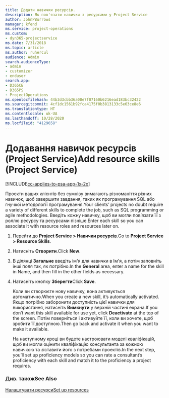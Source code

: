 ```yaml
---
title: Додати навички ресурсів.
description: Як пов'язати навички з ресурсами у Project Service
author: JohnPBurrows
manager: kfend
ms.service: project-operations
ms.custom:
- dyn365-projectservice
ms.date: 7/31/2018
ms.topic: article
ms.author: ruhercul
audience: Admin
search.audienceType:
- admin
- customizer
- enduser
search.app:
- D365CE
- D365PS
- ProjectOperations
ms.openlocfilehash: 44b3d3cbb36a00e7f07160b6216ead183bc32422
ms.sourcegitcommit: 4cf1dc1561b92fca4175f0b3813133c5e63ce8e6
ms.translationtype: HT
ms.contentlocale: uk-UA
ms.lasthandoff: 10/28/2020
ms.locfileid: "4129658"
---
```

# <a name="add-resource-skills-project-service"></a><span data-ttu-id="1ac75-103">Додавання навичок ресурсів (Project Service)</span><span class="sxs-lookup"><span data-stu-id="1ac75-103">Add resource skills (Project Service)</span></span>

[!INCLUDE[cc-applies-to-psa-app-1x-2x](../includes/cc-applies-to-psa-app-1x-2x.md)]

<span data-ttu-id="1ac75-104">Проекти ваших клієнтів без сумніву вимагають різноманіття різних навичок, щоб завершити завдання, таких як програмування SQL або гнучкої методології програмування.</span><span class="sxs-lookup"><span data-stu-id="1ac75-104">Your clients’ projects no doubt require a variety of different skills to complete the job, such as SQL programming or agile methodologies.</span></span> <span data-ttu-id="1ac75-105">Введіть кожну навичку, щоб ви могли пов’язати її з роллю ресурсу та ресурсами пізніше.</span><span class="sxs-lookup"><span data-stu-id="1ac75-105">Enter each skill so you can associate it with resource roles and resources later on.</span></span>  
  
1. <span data-ttu-id="1ac75-106">Перейти до **Project Service > Навички ресурсів**.</span><span class="sxs-lookup"><span data-stu-id="1ac75-106">Go to **Project Service > Resource Skills**.</span></span>  
  
2. <span data-ttu-id="1ac75-107">Натисніть **Створити**.</span><span class="sxs-lookup"><span data-stu-id="1ac75-107">Click **New**.</span></span>  
  
3. <span data-ttu-id="1ac75-108">В ділянці **Загальне** введіть ім'я для навички в Ім'я, а потім заповніть інші поля так, як потрібно.</span><span class="sxs-lookup"><span data-stu-id="1ac75-108">In the **General** area, enter a name for the skill in Name, and then fill in the other fields as necessary.</span></span>  
  
4. <span data-ttu-id="1ac75-109">Натисніть кнопку **Зберегти**</span><span class="sxs-lookup"><span data-stu-id="1ac75-109">Click **Save**.</span></span>  
  
   <span data-ttu-id="1ac75-110">Коли ви створюєте нову навичку, вона активується автоматично.</span><span class="sxs-lookup"><span data-stu-id="1ac75-110">When you create a new skill, it’s automatically activated.</span></span> <span data-ttu-id="1ac75-111">Якщо потрібно заборонити доступність цієї навички для використання, натисніть **Вимкнути** у верхній частині екрана.</span><span class="sxs-lookup"><span data-stu-id="1ac75-111">If you don’t want this skill available for use yet, click **Deactivate** at the top of the screen.</span></span> <span data-ttu-id="1ac75-112">Потім поверніться і активуйте її, коли ви хочете, щоб зробити її доступною.</span><span class="sxs-lookup"><span data-stu-id="1ac75-112">Then go back and activate it when you want to make it available.</span></span>  
  
   <span data-ttu-id="1ac75-113">На наступному кроці ви будете настроювати моделі кваліфікацій, щоб ви могли оцінити кваліфікацію консультанта за кожною навичкою та зіставити його з потребами проектів.</span><span class="sxs-lookup"><span data-stu-id="1ac75-113">In the next step, you’ll set up proficiency models so you can rate a consultant’s proficiency with each skill and match it to the proficiency a project requires.</span></span>  
  
### <a name="see-also"></a><span data-ttu-id="1ac75-114">Див. також</span><span class="sxs-lookup"><span data-stu-id="1ac75-114">See Also</span></span>  
 [<span data-ttu-id="1ac75-115">Налаштувати ресурси</span><span class="sxs-lookup"><span data-stu-id="1ac75-115">Set up resources</span></span>](../psa/set-up-resources.md)
